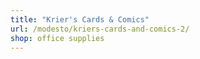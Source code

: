 ```yaml
---
title: "Krier's Cards & Comics"
url: /modesto/kriers-cards-and-comics-2/
shop: office supplies
---
```

